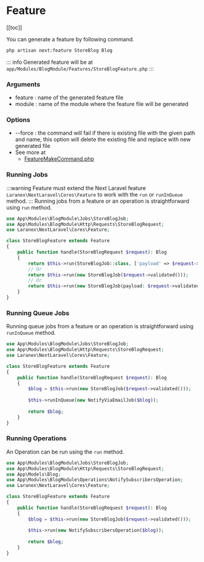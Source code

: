 # Feature

[[toc]]

You can generate a feature by following command.

```bash
php artisan next:feature StoreBlog Blog
```
::: info
Generated feature will be at `app/Modules/BlogModule/Features/StoreBlogFeature.php`
:::
### Arguments

- feature : name of the generated feature file
- module : name of the module where the feature file will be generated

### Options

- --force : the command will fail if there is existing file with the given path and name, this option will delete the existing file and replace with new generated file
- See more at
  - [FeatureMakeCommand.php](https://github.com/laranex/next-laravel/blob/master/src/Commands/FeatureMakeCommand.php)

### Running Jobs
:::warning
Feature must extend the Next Laravel feature `Laranex\NextLaravel\Cores\Feature` to work with the `run` or `runInQueue` method.
:::
Running jobs from a feature or an operation is straightforward using `run` method.
```php
use App\Modules\BlogModule\Jobs\StoreBlogJob;
use App\Modules\BlogModule\Http\Requests\StoreBlogRequest;
use Laranex\NextLaravel\Cores\Feature;

class StoreBlogFeature extends Feature
{
    public function handle(StoreBlogRequest $request): Blog
    {
        return $this->run(StoreBlogJob::class, ['payload' => $request->validated()]);
        // Or
        return $this->run(new StoreBlogJob($request->validated()));
        // Or
        return $this->run(new StoreBlogJob(payload: $request->validated()));
    }
}
```

### Running Queue Jobs
Running queue jobs from a feature or an operation is straightforward using `runInQueue` method.
```php
use App\Modules\BlogModule\Jobs\StoreBlogJob;
use App\Modules\BlogModule\Http\Requests\StoreBlogRequest;
use Laranex\NextLaravel\Cores\Feature;

class StoreBlogFeature extends Feature
{
    public function handle(StoreBlogRequest $request): Blog
    {
        $blog = $this->run(new StoreBlogJob($request->validated()));
        
        $this->runInQueue(new NotifyViaEmailJob($blog));
        
        return $blog;
    }
}
```

### Running Operations
An Operation can be run using the `run` method.
```php
use App\Modules\BlogModule\Jobs\StoreBlogJob;
use App\Modules\BlogModule\Http\Requests\StoreBlogRequest;
use App\Models\Blog;
use App\Modules\BlogModule\Operations\NotifySubscribersOperation;
use Laranex\NextLaravel\Cores\Feature;

class StoreBlogFeature extends Feature
{
    public function handle(StoreBlogRequest $request): Blog
    {
        $blog = $this->run(new StoreBlogJob($request->validated()));
        
        $this->run(new NotifySubscribersOperation($blog));
        
        return $blog;
    }
}
```
